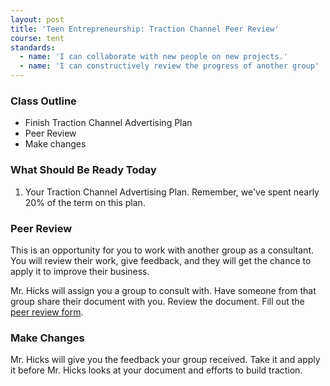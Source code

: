 ```yaml
---
layout: post
title: 'Teen Entrepreneurship: Traction Channel Peer Review'
course: tent
standards:
  - name: 'I can collaborate with new people on new projects.'
  - name: 'I can constructively review the progress of another group'
---
```


### Class Outline

* Finish Traction Channel Advertising Plan
* Peer Review
* Make changes

### What Should Be Ready Today

1. Your Traction Channel Advertising Plan. Remember, we've spent nearly 20% of the term on this plan.

### Peer Review

This is an opportunity for you to work with another group as a consultant. You will review their work, give feedback, and they will get the chance to apply it to improve their business.

Mr. Hicks will assign you a group to consult with. Have someone from that group share their document with you. Review the document. Fill out the [peer review form](https://docs.google.com/forms/d/1OIDwIUoIRgd8FJ9DpVqm86dGMPCxooFV-K-DBw3lZvQ/viewform).

### Make Changes

Mr. Hicks will give you the feedback your group received. Take it and apply it before Mr. Hicks looks at your document and efforts to build traction.